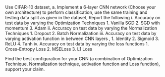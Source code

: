 Use CIFAR-10 dataset,
a. Implement a 6-layer CNN network (Choose your own architecture) to perform classification, use the same training and testing data split as given in the dataset, Report the following
  i. Accuracy on test data by varying the Optimization Techniques
    1. Vanilla SGD
    2. SGD with momentum
    3. Adam
  ii. Accuracy on test data by varying the Normalization Techniques
    1. Dropout
    2. Batch Normalization
  iii. Accuracy on test data by varying activation function in between CNN layers ,
    1. Identity
    2. Sigmoid
    3. ReLU
    4. Tanh
  iv. Accuracy on test data by varying the loss functions
    1. Cross-Entropy Loss 
    2. MSELoss
    3. L1 Loss

Find the best configuration for your CNN (a combination of Optimization Technique, Normalization technique, activation function and Loss function), support your claim.
